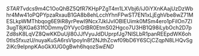 $START$vdcs9m4C1OoQhBZ5QfR7KHpPZgT4m1LXVbj6/iJ0iYXnKAajUzDzWbhr4Mw41oPQPYpzaRxauB1GA8b8ehLcchYhnFPwST7EN1xLjEghVbe8wZ71MESLkpWMThbqog6E9iR8yrPewI9Ncx7JklJvIOBlEUimk0MSm4ero1pFilOn7ZI3ugT8jKGa631fODmmyDYVycGtBR0EtmS02Hgco7U3HB1Q98iLybOch2D7pZd8sK8LqVZ8QwKKDuUjl80JJfVyuJdDUprpfJg7NlSLbR1panREEpdWK6oh0tIsSfxuzU/nuyaKuSA6rsVIpoyIn8f2NJthZcwf09bD6Y6SCjCZqpN8LHQvSg2iKc9eIpnpKAoGkXUG0gBwh6hqozSw$END$